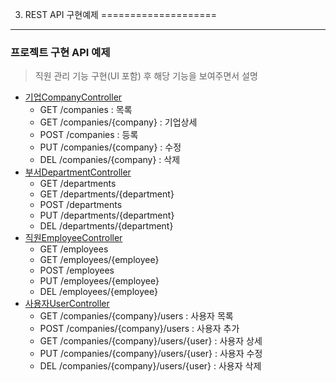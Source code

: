 03. REST API 구현예제
====================

*****
### 프로젝트 구현 API 예제
> 직원 관리 기능 구현(UI 포함) 후 해당 기능을 보여주면서 설명
* [기업CompanyController](https://github.com/ihoneymon/rest-api-study/blob/master/src/main/java/net/slipp/rest/controller/CompanyController.java)
	* GET /companies : 목록
	* GET /companies/{company} : 기업상세
	* POST /companies : 등록
	* PUT /companies/{company} : 수정
	* DEL /companies/{company} : 삭제
* [부서DepartmentController](https://github.com/ihoneymon/rest-api-study/blob/master/src/main/java/net/slipp/rest/controller/DepartmentController.java)
	* GET /departments
	* GET /departments/{department}
	* POST /departments
	* PUT /departments/{department}
	* DEL /departments/{department}
* [직원EmployeeController](https://github.com/ihoneymon/rest-api-study/blob/master/src/main/java/net/slipp/rest/controller/EmployeeController.java)
	* GET /employees
	* GET /employees/{employee}
	* POST /employees
	* PUT /employees/{employee}
	* DEL /employees/{employee}
* [사용자UserController](https://github.com/ihoneymon/rest-api-study/blob/master/src/main/java/net/slipp/rest/controller/UserController.java)
	* GET /companies/{company}/users : 사용자 목록
	* POST /companies/{company}/users : 사용자 추가
	* GET /companies/{company}/users/{user} : 사용자 상세
	* PUT /companies/{company}/users/{user} : 사용자 수정
	* DEL /companies/{company}/users/{user} : 사용자 삭제